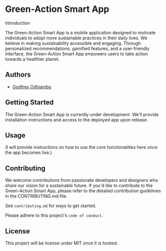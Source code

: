
# Green-Action Smart App

Introduction

The Green-Action Smart App is a mobile application designed to motivate individuals to adopt more sustainable practices in their daily lives. We believe in making sustainability accessible and engaging. Through personalized recommendations, gamified features, and a user-friendly interface, the Green-Action Smart App empowers users to take action towards a healthier planet.

## Authors

- [Godfrey Odhiambo](https://github.com/goddycode/)


## Getting Started
The Green-Action Smart App is currently under development. We'll provide installation instructions and access to the deployed app upon release.
## Usage
(I will provide instructions on how to use the core functionalities here once the app becomes live.)
## Contributing

We welcome contributions from passionate developers and designers who share our vision for a sustainable future. If you'd like to contribute to the Green-Action Smart App, please refer to the detailed contribution guidelines in the CONTRIBUTING.md file.

See `contributing.md` for ways to get started.

Please adhere to this project's `code of conduct`.


## License

This project will be license under MIT once it is hosted.
